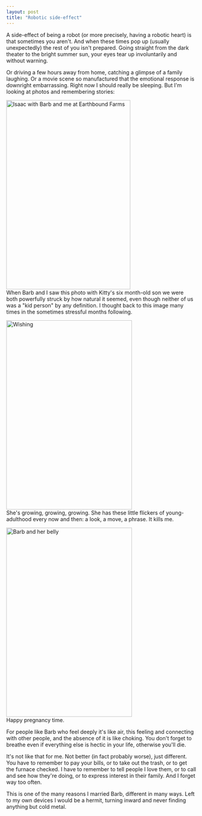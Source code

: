 ```yaml
---
layout: post
title: "Robotic side-effect"
---
```




<p>A side-effect of being a robot (or more precisely, having a
robotic heart) is that sometimes you aren't. And when these times
pop up (usually unexpectedly) the rest of you isn't
prepared. Going straight from the dark theater to the bright
summer sun, your eyes tear up involuntarily and without
warning.</p>

<p>Or driving a few hours away from home, catching a glimpse of a
family laughing. Or a movie scene so manufactured that the
emotional response is downright embarrassing. Right now I should
really be sleeping. But I'm looking at photos and remembering
stories:</p>

<p>
<a href="http://www.flickr.com/photos/cwinters/40135389/"
title="Isaac with Barb and me at Earthbound Farms by Chris
Winters, on Flickr"><img
src="http://farm1.static.flickr.com/32/40135389_3cda0f9369.jpg"
width="329" height="500" alt="Isaac with Barb and me at
Earthbound Farms" /></a>
<br clear="all" />
When Barb and I saw this photo with Kitty's six month-old son we
were both powerfully struck by how natural it seemed, even though
neither of us was a "kid person" by any definition. I thought
back to this image many times in the sometimes stressful months
following.  </p>

<p>
<a href="http://www.flickr.com/photos/cwinters/4669998933/"
title="Wishing by Chris Winters, on Flickr"><img
src="http://farm5.static.flickr.com/4033/4669998933_d3420c20da.jpg"
width="333" height="500" alt="Wishing" /></a>
<br clear="all" />
She's growing, growing, growing. She has these little flickers of
young-adulthood every now and then: a look, a move, a phrase. It
kills me.
</p>

<p>
<a href="http://www.flickr.com/photos/cwinters/221651678/"
title="Barb and her belly by Chris Winters, on Flickr"><img
src="http://farm1.static.flickr.com/74/221651678_375edaeeef.jpg"
width="333" height="500" alt="Barb and her belly" border="0" /></a>
<br clear="all" />
Happy pregnancy time.
</p>

<p>For people like Barb who feel deeply it's like air, this
feeling and connecting with other people, and the absence of it
is like choking. You don't forget to breathe even if everything
else is hectic in your life, otherwise you'll die.</p>

<p>It's not like that for me. Not better (in fact probably
worse), just different. You have to remember to pay your bills,
or to take out the trash, or to get the furnace checked. I have
to remember to tell people I love them, or to call and see how
they're doing, or to express interest in their family. And I
forget way too often.</p>

<p>This is one of the many reasons I married Barb, different in
many ways. Left to my own devices I would be a hermit, turning
inward and never finding anything but cold metal.</p>



